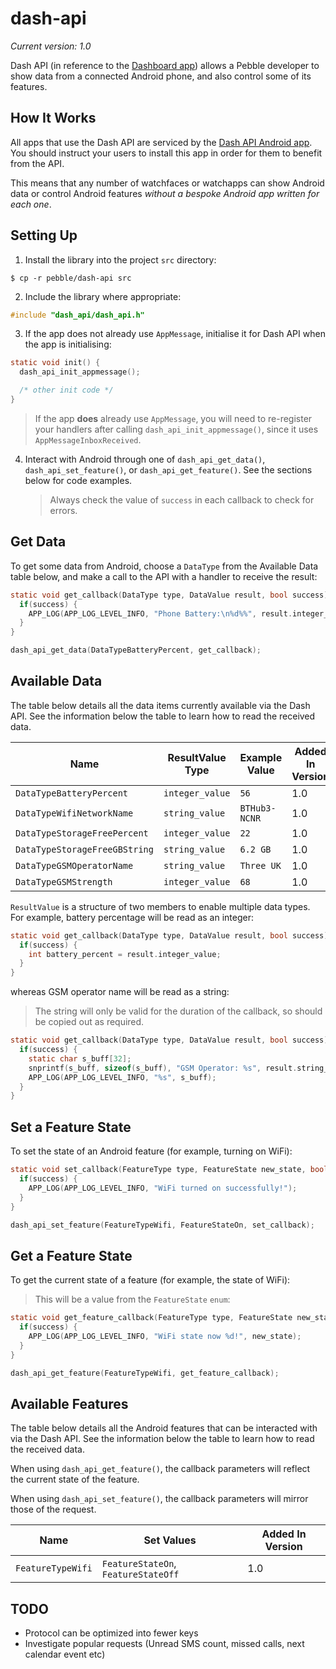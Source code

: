 # dash-api

*Current version: 1.0*

Dash API (in reference to the 
[Dashboard app](https://play.google.com/store/apps/details?id=com.wordpress.ninedof.dashboard)) 
allows a Pebble developer to show data from a connected Android phone, and also 
control some of its features.


## How It Works

All apps that use the Dash API are serviced by the [Dash API Android app](LINK).
You should instruct your users to install this app in order for them to benefit
from the API.

This means that any number of watchfaces or watchapps can show Android data or
control Android features _without a bespoke Android app written for each one_.


## Setting Up

1. Install the library into the project `src` directory:

  ```
  $ cp -r pebble/dash-api src
  ```

2. Include the library where appropriate:

  ```c
  #include "dash_api/dash_api.h"
  ```

3. If the app does not already use `AppMessage`, initialise it for Dash API
   when the app is initialising:

  ```c
  static void init() {
    dash_api_init_appmessage();

    /* other init code */
  }
  ```

  > If the app **does** already use `AppMessage`, you will need to re-register
  > your handlers after calling `dash_api_init_appmessage()`, since it uses
  > `AppMessageInboxReceived`.

4. Interact with Android through one of `dash_api_get_data()`,
   `dash_api_set_feature()`, or `dash_api_get_feature()`. See the sections below
   for code examples.

   > Always check the value of `success` in each callback to check for errors.


## Get Data 

To get some data from Android, choose a `DataType` from the Available Data
 table below, and make a call to the API with a handler to receive the result:

```c
static void get_callback(DataType type, DataValue result, bool success) {
  if(success) {
    APP_LOG(APP_LOG_LEVEL_INFO, "Phone Battery:\n%d%%", result.integer_value);
  }
}

dash_api_get_data(DataTypeBatteryPercent, get_callback);
```


## Available Data

The table below details all the data items currently available via the Dash API.
See the information below the table to learn how to read the received data.

| Name | ResultValue Type | Example Value | Added In Version |
|------|------------------|---------------|------------------|
| `DataTypeBatteryPercent` | `integer_value` | `56` | 1.0 |
| `DataTypeWifiNetworkName` | `string_value` | `BTHub3-NCNR` | 1.0 |
| `DataTypeStorageFreePercent` | `integer_value` | `22` | 1.0 |
| `DataTypeStorageFreeGBString` | `string_value` | `6.2 GB` | 1.0 |
| `DataTypeGSMOperatorName` | `string_value` | `Three UK` | 1.0 |
| `DataTypeGSMStrength` | `integer_value` | `68` | 1.0 |

`ResultValue` is a structure of two members to enable multiple data types. For
example, battery percentage will be read as an integer:

```c
static void get_callback(DataType type, DataValue result, bool success) {
  if(success) {
    int battery_percent = result.integer_value;
  }
}
```

whereas GSM operator name will be read as a string:

> The string will only be valid for the duration of the callback, so should be
> copied out as required.

```c
static void get_callback(DataType type, DataValue result, bool success) {
  if(success) {
    static char s_buff[32];
    snprintf(s_buff, sizeof(s_buff), "GSM Operator: %s", result.string_value);
    APP_LOG(APP_LOG_LEVEL_INFO, "%s", s_buff);
  }
}
```


## Set a Feature State

To set the state of an Android feature (for example, turning on WiFi):

```c
static void set_callback(FeatureType type, FeatureState new_state, bool success) {
  if(success) {
    APP_LOG(APP_LOG_LEVEL_INFO, "WiFi turned on successfully!");
  }
}

dash_api_set_feature(FeatureTypeWifi, FeatureStateOn, set_callback);
```


## Get a Feature State

To get the current state of a feature (for example, the state of WiFi):

> This will be a value from the `FeatureState` `enum`:

```c
static void get_feature_callback(FeatureType type, FeatureState new_state, bool success) {
  if(success) {
    APP_LOG(APP_LOG_LEVEL_INFO, "WiFi state now %d!", new_state);
  }
}

dash_api_get_feature(FeatureTypeWifi, get_feature_callback);
```


## Available Features

The table below details all the Android features that can be interacted with via
the Dash API. See the information below the table to learn how to read the
received data.

When using `dash_api_get_feature()`, the callback parameters will reflect the
current state of the feature.

When using `dash_api_set_feature()`, the callback parameters will mirror those
of the request.


| Name | Set Values | Added In Version |
|------|------------|------------------|
| `FeatureTypeWifi` | `FeatureStateOn`, `FeatureStateOff` | 1.0 |


## TODO

- Protocol can be optimized into fewer keys
- Investigate popular requests (Unread SMS count, missed calls, next calendar event etc)
